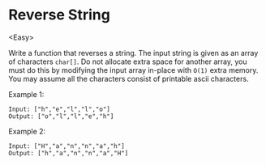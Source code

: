 # Reverse String

\<Easy>

Write a function that reverses a string. The input string is given as an array
of characters `char[]`. Do not allocate extra space for another array, you must
do this by modifying the input array in-place with `O(1)` extra memory. You may
assume all the characters consist of printable ascii characters.

Example 1:

```
Input: ["h","e","l","l","o"]
Output: ["o","l","l","e","h"]
```

Example 2:

```
Input: ["H","a","n","n","a","h"]
Output: ["h","a","n","n","a","H"]
```
